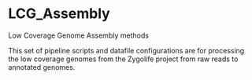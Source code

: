 # LCG_Assembly
Low Coverage Genome Assembly methods

This set of pipeline scripts and datafile configurations are for processing the low coverage genomes from the Zygolife project from raw reads to annotated genomes.
